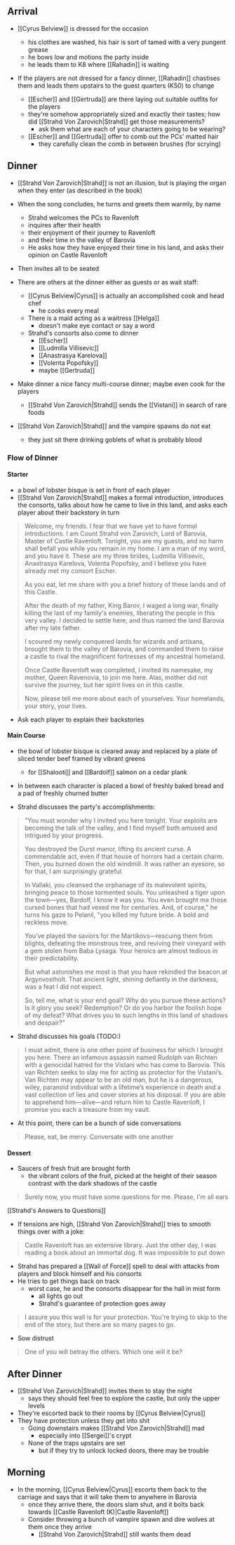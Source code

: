 ## Arrival
- [[Cyrus Belview]] is dressed for the occasion
	- his clothes are washed, his hair is sort of tamed with a very pungent grease
	- he bows low and motions the party inside
	- he leads them to K8 where [[Rahadin]] is waiting

- If the players are not dressed for a fancy dinner, [[Rahadin]] chastises them and leads them upstairs to the guest quarters (K50) to change
	- [[Escher]] and [[Gertruda]] are there laying out suitable outfits for the players
	- they're somehow appropriately sized and exactly their tastes; how did [[Strahd Von Zarovich|Strahd]] get those measurements?
		- ask them what are each of your characters going to be wearing?
	- [[Escher]] and [[Gertruda]] offer to comb out the PCs' matted hair
		- they carefully clean the comb in between brushes (for scrying)

## Dinner
- [[Strahd Von Zarovich|Strahd]] is not an illusion, but is playing the organ when they enter (as described in the book)
-  When the song concludes, he turns and greets them warmly, by name
	- Strahd welcomes the PCs to Ravenloft
	- inquires after their health
	- their enjoyment of their journey to Ravenloft
	- and their time in the valley of Barovia
	- He asks how they have enjoyed their time in his land, and asks their opinion on Castle Ravenloft

- Then invites all to be seated

- There are others at the dinner either as guests or as wait staff:
	- [[Cyrus Belview|Cyrus]] is actually an accomplished cook and head chef
		- he cooks every meal
	- There is a maid acting as a waitress [[Helga]]
		- doesn't make eye contact or say a word
	- Strahd's consorts also come to dinner
		- [[Escher]]
		- [[Ludmilla Villisevic]]
		- [[Anastrasya Karelova]]
		- [[Volenta Popofsky]]
		- maybe [[Gertruda]]
- Make dinner a nice fancy multi-course dinner; maybe even cook for the players
	- [[Strahd Von Zarovich|Strahd]] sends the [[Vistani]] in search of rare foods
- [[Strahd Von Zarovich|Strahd]] and the vampire spawns do not eat
	- they just sit there drinking goblets of what is probably blood

### Flow of Dinner
#### Starter
- a bowl of lobster bisque is set in front of each player
- [[Strahd Von Zarovich|Strahd]] makes a formal introduction, introduces the consorts, talks about how he came to live in this land, and asks each player about their backstory in turn

>Welcome, my friends. I fear that we have yet to have formal introductions. I am Count Strahd von Zarovich, Lord of Barovia, Master of Castle Ravenloft. Tonight, you are my guests, and no harm shall befall you while you remain in my home. I am a man of my word, and you have it.
>These are my three brides, Ludmilla Villisevic, Anastrasya Karelova, Volenta Popofsky, and I believe you have already met my consort Escher.
>
>As you eat, let me share with you a brief history of these lands and of this Castle.
>
>After the death of my father, King Barov, I waged a long war, finally killing the last of my family's enemies, liberating the people in this very valley. I decided to settle here, and thus named the land Barovia after my late father.
>
>I scoured my newly conquered lands for wizards and artisans, brought them to the valley of Barovia, and commanded them to raise a castle to rival the magnificent fortresses of my ancestral homeland.
>
>Once Castle Ravenloft was completed, I invited its namesake, my mother, Queen Ravenovia, to join me here. Alas, mother did not survive the journey, but her spirit lives on in this castle.
>
>Now, please tell me more about each of yourselves. Your homelands, your story, your lives.

- Ask each player to explain their backstories

#### Main Course
- the bowl of lobster bisque is cleared away and replaced by a plate of sliced tender beef framed by vibrant greens
	- for [[Shalooti]] and [[Bardolf]] salmon on a cedar plank
- In between each character is placed a bowl of freshly baked bread and a pad of freshly churned butter


- Strahd discusses the party's accomplishments:

>"You must wonder why I invited you here tonight. Your exploits are becoming the talk of the valley, and I find myself both amused and intrigued by your progress.
>
>You destroyed the Durst manor, lifting its ancient curse. A commendable act, even if that house of horrors had a certain charm. Then, you burned down the old windmill. It was rather an eyesore, so for that, I am surprisingly grateful.
>
>In Vallaki, you cleansed the orphanage of its malevolent spirits, bringing peace to those tormented souls. You unleashed a tiger upon the town—yes, Bardolf, I know it was you. You even brought me those cursed bones that had vexed me for centuries. And, of course," he turns his gaze to Pelanil, "you killed my future bride. A bold and reckless move.
>
>You’ve played the saviors for the Martikovs—rescuing them from blights, defeating the monstrous tree, and reviving their vineyard with a gem stolen from Baba Lysaga. Your heroics are almost tedious in their predictability.
>
>But what astonishes me most is that you have rekindled the beacon at Argynvostholt. That ancient light, shining defiantly in the darkness, was a feat I did not expect.
>
>So, tell me, what is your end goal? Why do you pursue these actions? Is it glory you seek? Redemption? Or do you harbor the foolish hope of my defeat? What drives you to such lengths in this land of shadows and despair?"

- Strahd discusses his goals (TODO:)

>I must admit, there is one other point of business for which I brought you here. There an infamous assassin named Rudolph van Richten with a genocidal hatred for the Vistani who has come to Barovia. This van Richten seeks to slay me for acting as protector for the Vistani’s. Van Richten may appear to be an old man, but he is a dangerous, wiley, paranoid individual with a lifetime’s experience in death and a vast collection of lies and cover stories at his disposal. If you are able to apprehend him—alive—and return him to Castle Ravenloft, I promise you each a treasure from my vault.

- At this point, there can be a bunch of side conversations
>Please, eat, be merry. Conversate with one another

#### Dessert
- Saucers of fresh fruit are brought forth
	- the vibrant colors of the fruit, picked at the height of their season contrast with the dark shadows of the castle

>Surely now, you must have some questions for me. Please, I'm all ears

[[Strahd's Answers to Questions]]

- If tensions are high, [[Strahd Von Zarovich|Strahd]] tries to smooth things over with a joke:
>Castle Ravenloft has an extensive library. Just the other day, I was reading a book about an immortal dog. It was impossible to put down

- Strahd has prepared a [[Wall of Force]] spell to deal with attacks from players and block himself and his consorts
- He tries to get things back on track
	- worst case, he and the consorts disappear for the hall in mist form
		- all lights go out
		- Strahd's guarantee of protection goes away

>I assure you this wall is for your protection. You're trying to skip to the end of the story, but there are so many pages to go.

- Sow distrust

>One of you will betray the others. Which one will it be?


## After Dinner
- [[Strahd Von Zarovich|Strahd]] invites them to stay the night
	- says they should feel free to explore the castle, but only the upper levels
- They're escorted back to their rooms by [[Cyrus Belview|Cyrus]]
- They have protection unless they get into shit
	- Going downstairs makes [[Strahd Von Zarovich|Strahd]] mad
		- especially into [[Sergei]]'s crypt
	- None of the traps upstairs are set
		- but if they try to unlock locked doors, there may be trouble

## Morning
- In the morning, [[Cyrus Belview|Cyrus]] escorts them back to the carriage and says that it will take them to anywhere in Barovia
	- once they arrive there, the doors slam shut, and it bolts back towards [[Castle Ravenloft (K)|Castle Ravenloft]]
	- Consider throwing a bunch of vampire spawn and dire wolves at them once they arrive
		- [[Strahd Von Zarovich|Strahd]] still wants them dead